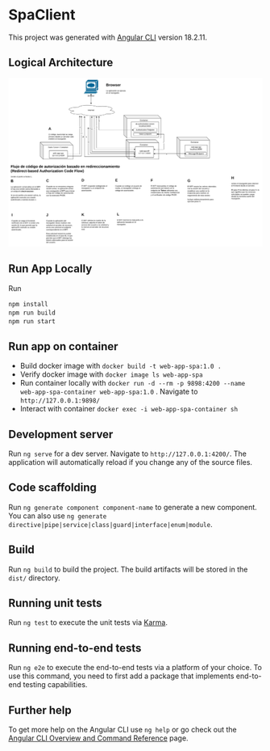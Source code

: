 # SpaClient

This project was generated with [Angular CLI](https://github.com/angular/angular-cli) version 18.2.11.

## Logical Architecture 
![logical-diagram](/public/logical-architecture.jpg)

## Run App Locally

Run
```bash
npm install
npm run build
npm run start
```
## Run app on container

- Build docker image with `docker build -t web-app-spa:1.0 .`
- Verify docker image with `docker image ls web-app-spa`
- Run container locally with `docker run -d --rm -p 9898:4200 --name web-app-spa-container web-app-spa:1.0` . Navigate to `http://127.0.0.1:9898/`
- Interact with container `docker exec -i web-app-spa-container sh`



## Development server

Run `ng serve` for a dev server. Navigate to `http://127.0.0.1:4200/`. The application will automatically reload if you change any of the source files.

## Code scaffolding

Run `ng generate component component-name` to generate a new component. You can also use `ng generate directive|pipe|service|class|guard|interface|enum|module`.

## Build

Run `ng build` to build the project. The build artifacts will be stored in the `dist/` directory.

## Running unit tests

Run `ng test` to execute the unit tests via [Karma](https://karma-runner.github.io).

## Running end-to-end tests

Run `ng e2e` to execute the end-to-end tests via a platform of your choice. To use this command, you need to first add a package that implements end-to-end testing capabilities.

## Further help

To get more help on the Angular CLI use `ng help` or go check out the [Angular CLI Overview and Command Reference](https://angular.dev/tools/cli) page.
